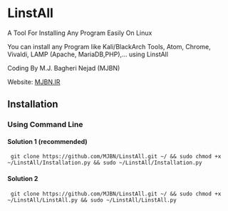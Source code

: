 # LinstAll
A Tool For Installing Any Program Easily On Linux

You can install any Program like Kali/BlackArch Tools, Atom, Chrome, Vivaldi, LAMP (Apache, MariaDB,PHP),... using LinstAll

Coding By M.J. Bagheri Nejad (MJBN)

Website: <a href="https://MJBN.IR">MJBN.IR</a>

<h2>Installation</h2>
  <h3>Using Command Line</h3>
   <h4>Solution 1 (recommended)</h4>
   
     git clone https://github.com/MJBN/LinstAll.git ~/ && sudo chmod +x ~/LinstAll/Installation.py && sudo ~/LinstAll/Installation.py

   <h4>Solution 2</h4>

     git clone https://github.com/MJBN/LinstAll.git ~/ && sudo chmod +x ~/LinstAll/LinstAll.py && sudo ~/LinstAll/LinstAll.py
